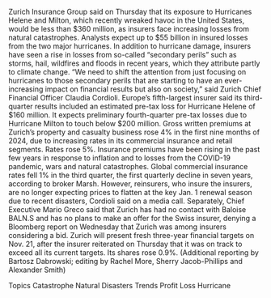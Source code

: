 Zurich Insurance Group said on Thursday that its exposure to Hurricanes Helene and Milton, which recently wreaked havoc in the United States, would be less than $360 million, as insurers face increasing losses from natural catastrophes.
Analysts expect up to $55 billion in insured losses from the two major hurricanes. In addition to hurricane damage, insurers have seen a rise in losses from so-called “secondary perils” such as storms, hail, wildfires and floods in recent years, which they attribute partly to climate change.
“We need to shift the attention from just focusing on hurricanes to those secondary perils that are starting to have an ever-increasing impact on financial results but also on society,” said Zurich Chief Financial Officer Claudia Cordioli.
Europe’s fifth-largest insurer said its third-quarter results included an estimated pre-tax loss for Hurricane Helene of $160 million. It expects preliminary fourth-quarter pre-tax losses due to Hurricane Milton to touch below $200 million.
Gross written premiums at Zurich’s property and casualty business rose 4% in the first nine months of 2024, due to increasing rates in its commercial insurance and retail segments. Rates rose 5%.
Insurance premiums have been rising in the past few years in response to inflation and to losses from the COVID-19 pandemic, wars and natural catastrophes.
Global commercial insurance rates fell 1% in the third quarter, the first quarterly decline in seven years, according to broker Marsh.
However, reinsurers, who insure the insurers, are no longer expecting prices to flatten at the key Jan. 1 renewal season due to recent disasters, Cordioli said on a media call.
Separately, Chief Executive Mario Greco said that Zurich has had no contact with Baloise BALN.S and has no plans to make an offer for the Swiss insurer, denying a Bloomberg report on Wednesday that Zurich was among insurers considering a bid.
Zurich will present fresh three-year financial targets on Nov. 21, after the insurer reiterated on Thursday that it was on track to exceed all its current targets. Its shares rose 0.9%.
(Additional reporting by Bartosz Dabrowski; editing by Rachel More, Sherry Jacob-Phillips and Alexander Smith)

Topics
Catastrophe
Natural Disasters
Trends
Profit Loss
Hurricane

